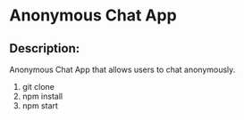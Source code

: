 # Anonymous Chat App

## Description:
Anonymous Chat App that allows users to chat anonymously.


1. git clone
2. npm install
3. npm start
